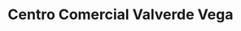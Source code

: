 ---
title: "Centro Comercial Valverde Vega"
url: /sarchi-norte/centro-comercial-valverde-vega/
shop: centro comercial
---